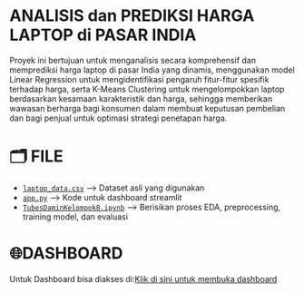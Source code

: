 # ANALISIS dan PREDIKSI HARGA LAPTOP di PASAR INDIA
Proyek ini bertujuan untuk menganalisis secara komprehensif dan memprediksi harga laptop di pasar India yang dinamis, 
menggunakan model Linear Regression untuk mengidentifikasi pengaruh fitur-fitur spesifik terhadap harga, serta K-Means Clustering untuk 
mengelompokkan laptop berdasarkan kesamaan karakteristik dan harga, sehingga memberikan wawasan berharga bagi konsumen dalam membuat 
keputusan pembelian dan bagi penjual untuk optimasi strategi penetapan harga.

# 🗂️ FILE
- [`laptop_data.csv`](./dataset.csv) --> Dataset asli yang digunakan
- [`app.py`](./app.py) --> Kode untuk dashboard streamlit
- [`TubesDaminKelompok8.ipynb`](./tubes_damin_kelompok8.ipynb) --> Berisikan proses EDA, preprocessing, training model, dan evaluasi

# 🌐DASHBOARD 
Untuk Dashboard bisa diakses di:[Klik di sini untuk membuka dashboard](https://tubesdaminkel8.streamlit.app/)
